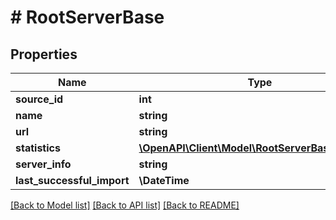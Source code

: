 # # RootServerBase

## Properties

Name | Type | Description | Notes
------------ | ------------- | ------------- | -------------
**source_id** | **int** |  | [optional]
**name** | **string** |  | [optional]
**url** | **string** |  | [optional]
**statistics** | [**\OpenAPI\Client\Model\RootServerBaseStatistics**](RootServerBaseStatistics.md) |  | [optional]
**server_info** | **string** |  | [optional]
**last_successful_import** | **\DateTime** |  | [optional]

[[Back to Model list]](../../README.md#models) [[Back to API list]](../../README.md#endpoints) [[Back to README]](../../README.md)
